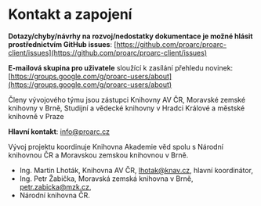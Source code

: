 ﻿# Kontakt a zapojení
**Dotazy/chyby/návrhy na rozvoj/nedostatky dokumentace je možné hlásit prostřednictvím GitHub issues**: [https://github.com/proarc/proarc-client/issues](https://github.com/proarc/proarc-client/issues)  

**E-mailová skupina pro uživatele** sloužící k zasílání přehledu novinek: [https://groups.google.com/g/proarc-users/about](https://groups.google.com/g/proarc-users/about) 

Členy vývojového týmu jsou zástupci Knihovny AV ČR, Moravské zemské knihovny v Brně, Studijní a vědecké knihovny v Hradci Králové a městské knihovně v Praze

**Hlavní kontakt**: [info@proarc.cz](mailto:info@proarc.cz)

Vývoj projektu koordinuje Knihovna Akademie věd spolu s Národní knihovnou ČR a Moravskou zemskou knihovnou v Brně. 

- Ing. Martin Lhoták, Knihovna AV ČR, [lhotak@knav.cz](mailto:lhotak@knav.cz), hlavní koordinátor,
- Ing. Petr Žabička, Moravská zemská knihovna v Brně, [petr.zabicka@mzk.cz](mailto:petr.zabicka@mzk.cz),
- Národní knihovna ČR.